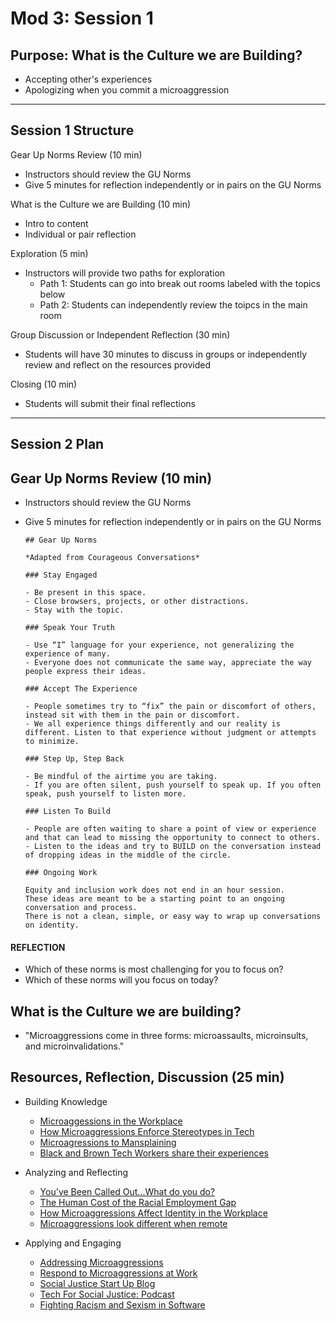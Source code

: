 # Mod 3: Session 1

## Purpose:  What is the Culture we are Building?  
- Accepting other's experiences
- Apologizing when you commit a microaggression

---------------------------------------------------
## Session 1 Structure

Gear Up Norms Review (10 min)
- Instructors should review the GU Norms 
- Give 5 minutes for reflection independently or in pairs on the GU Norms

What is the Culture we are Building (10 min)
- Intro to content
- Individual or pair reflection 

Exploration (5 min)
- Instructors will provide two paths for exploration
  - Path 1: Students can go into break out rooms labeled with the topics below
  - Path 2: Students can independently review the toipcs in the main room

Group Discussion or Independent Reflection (30 min)
- Students will have 30 minutes to discuss in groups or independently review and reflect on the resources provided

Closing (10 min)
- Students will submit their final reflections

---------------------------------------------------
## Session 2 Plan

## Gear Up Norms Review (10 min)
- Instructors should review the GU Norms 
- Give 5 minutes for reflection independently or in pairs on the GU Norms

      ## Gear Up Norms 

      *Adapted from Courageous Conversations*

      ### Stay Engaged

      - Be present in this space.
      - Close browsers, projects, or other distractions.
      - Stay with the topic.

      ### Speak Your Truth

      - Use “I” language for your experience, not generalizing the experience of many.
      - Everyone does not communicate the same way, appreciate the way people express their ideas.

      ### Accept The Experience

      - People sometimes try to “fix” the pain or discomfort of others, instead sit with them in the pain or discomfort.
      - We all experience things differently and our reality is different. Listen to that experience without judgment or attempts to minimize.

      ### Step Up, Step Back

      - Be mindful of the airtime you are taking. 
      - If you are often silent, push yourself to speak up. If you often speak, push yourself to listen more.

      ### Listen To Build

      - People are often waiting to share a point of view or experience and that can lead to missing the opportunity to connect to others. 
      - Listen to the ideas and try to BUILD on the conversation instead of dropping ideas in the middle of the circle. 

      ### Ongoing Work

      Equity and inclusion work does not end in an hour session. 
      These ideas are meant to be a starting point to an ongoing conversation and process. 
      There is not a clean, simple, or easy way to wrap up conversations on identity.

#### REFLECTION 
- Which of these norms is most challenging for you to focus on?
- Which of these norms will you focus on today? 

## What is the Culture we are building?
- "Microaggressions come in three forms: microassaults, microinsults, and microinvalidations."


## Resources, Reflection, Discussion (25 min)

- Building Knowledge 
  - [Microaggessions in the Workplace](https://www.forbes.com/sites/stephaniesarkis/2020/06/15/lets-talk-about-racial-microaggressions-in-the-workplace/?sh=6d20bfda5d28)
  - [How Microaggressions Enforce Stereotypes in Tech](https://modelviewculture.com/pieces/stop-acting-so-surprised-how-microaggressions-enforce-stereotypes-in-tech)
  - [Microagressions to Mansplaining](https://www.forbes.com/sites/deenashakir/2021/01/13/from-microaggressions-to-mansplaining-busting-biases-in-venture-capital/?sh=3b78c92c18b6)
  - [Black and Brown Tech Workers share their experiences](https://www.latimes.com/business/technology/story/2020-06-24/diversity-in-tech-tech-workers-tell-their-story)

- Analyzing and Reflecting
  - [You've Been Called Out...What do you do?](https://hbr.org/2020/07/youve-been-called-out-for-a-microaggression-what-do-you-do)
  - [The Human Cost of the Racial Employment Gap](https://league.com/blog/racial-employment-gap/)
  - [How Microaggressions Affect Identity in the Workplace](https://www.inhersight.com/blog/microaggressions/affect-identity-in-the-workplace)
  - [Microaggressions look different when remote](https://www.fastcompany.com/90551236/how-microaggressions-look-different-when-were-working-remotely )

- Applying and Engaging 
  - [Addressing Microaggressions](https://www.indeed.com/career-advice/career-development/microaggressions-in-the-workplace)
  - [Respond to Microaggressions at Work](https://www.themuse.com/advice/how-to-respond-microaggressions-at-work)
  - [Social Justice Start Up Blog](https://medium.com/better-programming/how-i-launched-a-social-justice-startup-in-4-hours-6778af3db8bb)
  - [Tech For Social Justice: Podcast](https://www.codenewbie.org/podcast/how-to-build-tech-for-social-justice)
  - [Fighting Racism and Sexism in Software](https://www.fastcompany.com/90137322/is-your-software-secretly-racist-this-new-tool-can-tell)
  
